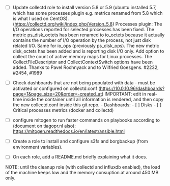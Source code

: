 - [ ] Update collectd role to install version 5.8 or 5.9 (ubuntu installed 5.7, which has some processes plugin e.g. metrics renamed
                                                          from 5.8 which is what I used on CentOS).
        (https://collectd.org/wiki/index.php/Version_5.8)
        Processes plugin: The I/O operations reported for selected processes has been fixed. The metric ps_disk_octets has been renamed to io_octets because it actually contains the number of I/O operation by the process, not just disk related I/O. Same for io_ops (previously ps_disk_ops). The new metric disk_octets has been added and is reporting disk I/O only. Add option to collect the count of active memory maps for Linux processes. The CollectFileDescriptor and CollectContextSwitch options have been added. Thanks to Pavel Rochnyack and to Wilfried Goesgens. #2232, #2454, #1989

- [ ] Check dashboards that are not being populated with data - must be activated or configured on collectd.conf (https://10.0.10.96/dashboards?page=1&page_size=20&order=-created_at)
      IMPORTANT: edit in real-time inside the container until all information is rendered, and then copy the new collectd.conf inside this git repo.
      - Dashboards:
        - [ ] Disks
        - [ ] Critical processes metrics (docker and collectd)

- [ ] configure mitogen to run faster commands on playbooks according to (document on tiagopr.nl also): https://mitogen.readthedocs.io/en/latest/ansible.html
- [ ] Create a role to install and configure s3fs and borgbackup (from environment variables).
- [ ] On each role, add a README.md briefly explaining what it does.

NOTE: until the cleanup role (with collectd and influxdb enabled), the load of the machine keeps low and the memory consuption at around 450 MB only.
